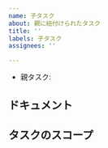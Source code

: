 ```yaml
---
name: 子タスク
about: 親に紐付けられたタスク
title: ''
labels: 子タスク
assignees: ''

---
```


- 親タスク:

## ドキュメント

## タスクのスコープ

